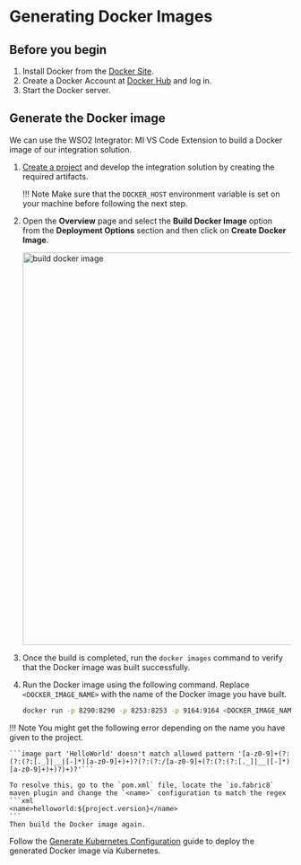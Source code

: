 # Generating Docker Images

## Before you begin

1.  Install Docker from the [Docker Site](https://docs.docker.com/).
2.  Create a Docker Account at [Docker Hub](https://hub.docker.com) and log in.
3.  Start the Docker server.

## Generate the Docker image

We can use the WSO2 Integrator: MI VS Code Extension to build a Docker image of our integration solution.

1. [Create a project]({{base_path}}/develop/create-integration-project) and develop the integration solution by creating the required artifacts.
   
    !!! Note
         Make sure that the `DOCKER_HOST` environment variable is set on your machine before following the next step.

2. Open the **Overview** page and select the **Build Docker Image** option from the **Deployment Options** section and then click on **Create Docker Image**.

    <img src="{{base_path}}/assets/img/develop/build-docker-image.png" alt="build docker image" width="700">

3. Once the build is completed, run the `docker images` command to verify that the Docker image was built successfully.
4. Run the Docker image using the following command. Replace `<DOCKER_IMAGE_NAME>` with the name of the Docker image you have built.

    ```bash
    docker run -p 8290:8290 -p 8253:8253 -p 9164:9164 <DOCKER_IMAGE_NAME>
    ```

!!! Note
    You might get the following error depending on the name you have given to the project.

    ```image part 'HelloWorld' doesn't match allowed pattern '[a-z0-9]+(?:(?:(?:[._]|__|[-]*)[a-z0-9]+)+)?(?:(?:/[a-z0-9]+(?:(?:(?:[._]|__|[-]*)[a-z0-9]+)+)?)+)?'```

    To resolve this, go to the `pom.xml` file, locate the `io.fabric8` maven plugin and change the `<name>` configuration to match the regex
    ```xml
    <name>helloworld:${project.version}</name>
    ```
    Then build the Docker image again.

Follow the [Generate Kubernetes Configuration]({{base_path}}/develop/configure-kubernetes/) guide to deploy the generated Docker image via Kubernetes.
